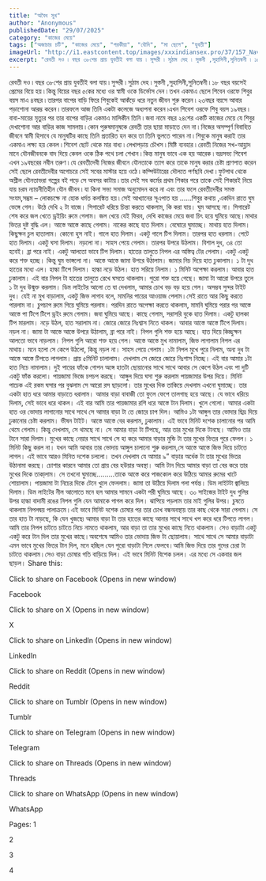 ```yaml
---
title: "অবৈধ সুখ"
author: "Anonymous"
publishedDate: "29/07/2025"
category: "কাজের মেয়ে"
tags: ["অজাচার চটি", "কাজের মেয়ে", "পরকীয়া", "বৌদি", "মা ছেলে", "যুবতী"]
imageUrl: "http://i1.eastcontent.top/images/xxxindiansex.pro/37/157_Naveen_meenaksh_cumming.jpg"
excerpt: "রেবতী দও ৷ বছর ৩৮শের প্রায় যুবতীই বলা যায় ৷ সুন্দরী ৷ সুঠাম দেহ ৷ সুস্তনী ,সুহাসিনী,সুনিতম্বনী ৷ ১৮ বছর বয়সেই প্রেমের বিয়ে হয় ৷ কিন্তু বিয়ের বছর ৫কের মধ্যে ওর স্বামী ওকে ডির্ভোস দেন ৷ তখন একমাএ..."
---
```


রেবতী দও ৷ বছর ৩৮শের প্রায় যুবতীই বলা যায় ৷ সুন্দরী ৷ সুঠাম দেহ ৷ সুস্তনী ,সুহাসিনী,সুনিতম্বনী ৷ ১৮ বছর বয়সেই প্রেমের বিয়ে হয় ৷ কিন্তু বিয়ের বছর ৫কের মধ্যে ওর স্বামী ওকে ডির্ভোস দেন ৷ তখন একমাএ ছেলে শিবেন ওরফে শিবুর বয়স মাএ ৪বছর ৷ তারপর বাপের বাড়ি ফিরে শিবুকেই আকঁড়ে ধরে নতুন জীবন শুরু করেন ৷
২৩বছর বয়সে আবার পড়াশোনা আরম্ভ করেন ৷ তারফলে আজ তিনি একটা কলেজে অধ্যপনা করেন ৷এখন শিবেশ ওরফে শিবু বয়স ১৯বছর ৷ বাবা-মায়ের মৃত্যুর পর তার বাপের বাড়ির একমাএ মালিকীন তিনি ৷ জবা নামে বছর ২৪শের একটি কাজের মেয়ে যে শিবুর দেখাশোনা আর বাড়ির কাজ সামলায় ৷ কোন পুরুষমানুষকে রেবতী তার ছায়া মাড়াতে দেন না ৷ নিজের অসম্পূর্ণ বিবাহিত জীবনে স্বামী হিসাবে যে মানুষটির কাছে তিনি প্রতারিত হন করে তা তিনি ভুলতে পারেন না ৷ শিবুকে মানুষ করাই তার একমাএ লক্ষ্য হয় কেবল ৷ শিবেশ ছোট থেকে মার বাধ্য ৷ লেখাপড়ায় চৌখস ৷ মিষ্টি ব্যবহার ৷ রেবতী নিজের সখ-আহ্লাদ মানে 
যৌনজীবনকে
 বাদ দিয়ে কেবল ওকে ঠিক পথে চলা শেখান ৷ কিন্ত মানুষ ভাবে এক হয় আরেক ৷ ভদ্রসভ্য শিবেশ এখন ১৯বছরের নবীন তরুণ ৷ যে রেবতীদেবী নিজের জীবনে যৌনতাকে ত্যাগ করে তাকে মানুষ করার চেষ্টা প্রাণপাত করেন সেই ছেলে রেবতীদেবীর অগোচরে সেই সবের মাস্টার হয়ে ওঠে ৷ কম্পিউটারের দৌলতে পর্ণছবি দেখা ৷ ফুটপাথ থেকে অশ্লীল যৌনতাভরা গল্পের বই পড়ে সে অবসর কাটায় ৷ তার সেই সব কর্মের প্রথম শিকার পরে তাকে সেই শিকারই নিয়ে যায় চরম ন্যায়নীতিহীন যৌন জীবন ৷ যা কিনা সভ্য সমাজ অনুমোদন করে না এবং তার ফলে রেবতীদেবীর সমস্ত সংযম,সম্ভ্রম – লোকচক্ষে না হোক ধর্মত কলঙ্কিত হয় ৷ সেই আখ্যানের সূএপাত হয় ……শিবুর কথায় ,একদিন রাতে ঘুম ভেঙ্গে গেল। উঠে দেখি ২ টা বাজে। সিগারেট ধরিয়ে চিন্তা করতে থাকলাম, কি করা যায়। ঘুম আসছে না। সিগারেট শেষ করে জল খেতে ড্রইয়িং রুমে গেলাম। জল খেয়ে যেই ফিরব, দেখি কাজের মেয়ে জবা চিৎ হয়ে ঘুমিয়ে আছে।মাথার ভিতর দুষ্ট বুদ্ধি এল। আস্তে আস্তে কাছে গেলাম। নাকের কাছে হাত দিলাম। বেঘোরে ঘুমাচ্ছে। মাথায় হাত দিলাম। কিছুক্ষন চুল হাতালাম। কোনো হুস নাই। গালে হাত দিলাম। একটু গালে টিপ দিলাম। তারপর হাত ধরলাম। পেটে হাত দিলাম। একটু ঘসা দিলাম। নড়লো না। সাহস পেয়ে গেলাম। তারপর উপরে উঠলাম। বিশাল দুধ, ৩৪ তো হবেই। ব্রা পরে নাই। একটু আলতো ভাবে টিপ দিলাম। হাতের তালুতে নিপল এর অস্তিত্ব টের পেলাম। একটু একটু করে শক্ত হচ্ছে। কিন্তু ঘুম ভাঙ্গলো না। আস্তে আস্তে জামা উপরে উঠালাম। জামার নিচ দিয়ে হাত ঢুকালাম। ১ টা দুধ হাতের মধ্যে এল। হাল্কা টিপে দিলাম। হাল্কা নড়ে উঠল। হাত সরিয়ে নিলাম। ১ মিনিট অপেক্ষা করলাম। আবার হাত ঢুকালাম। এই বার নিপল টা হাতের তালুতে রেখে ঘসতে থাকলাম। পুরো শক্ত হয়ে গেছে। জামা টা আরো উপরে তুলে ১ টা দুধ উন্মুক্ত করলাম। ডিম লাইটের আলো তে যা দেখলাম, আমার চোখ বড় বড় হয়ে গেল। অসম্ভব সুন্দর টাইট দুধ। যেই না মুখ বাড়ালাম, একটু জিভ লাগাব বলে, মামনির পায়ের আওয়াজ পেলাম।সেই রাতে আর কিছু করতে পারলাম না। চুপচাপ রুমে গিয়ে ঘুমিয়ে পরলাম। পরদিন রাতে অপেক্ষা করতে থাকলাম, মামনি ঘুমিয়ে পরার পর আস্তে আস্তে পা টিপে টিপে ড্রইং রুমে গেলাম। জবা ঘুমিয়ে আছে। কাছে গেলাম, সরাসরি বুকে হাত দিলাম। একটু হালকা টিপ মারলাম। নড়ে উঠল, হাত সরালাম না। জোরে জোরে নিঃশ্বাস নিতে থাকল। আবার আস্তে আস্তে টিপে দিলাম। নড়ল না। জামা টা আস্তে আস্তে উপরে উঠালাম, ব্রা পরে নাই। নিপল গুলি শক্ত হয়ে আছে। হাত দিয়ে কিচ্ছুক্ষন আলতো ভাবে নাড়লাম। নিপল গুলি আরো শক্ত হয়ে গেল। আস্তে আস্তে মুখ নামালাম, জিভ লাগালাম নিপল এর মাথায়। মনে হলো সে কেপে উঠলো, কিন্তু নড়ল না। সাহস পেয়ে গেলাম। ১টা নিপল মুখে পুরে নিলাম, অন্য দুধ টা আস্তে আস্তে টিপতে লাগলাম। প্রায় ৫মিনিট চালালাম। দেখলাম সে জোরে জোরে নিঃশাস নিচ্ছে। এই বার আমার ১টা হাত নিচে নামালাম। দুই পায়ের ফাঁকে গোপন অঙ্গে হাতটা ছোয়ানোর সাথে সাথে আবার সে কেপে উঠল এবং পা দুটি একটু ফাঁক করলো। পায়জামা ভিজে চপচপ করছে।
আঙ্গুল দিয়ে ঘসা শুরু করলাম পায়জামার উপর দিয়ে। মিনিট পাচেক এই রকম ঘসার পর বুঝলাম সে আরো রস ছাড়লো। তার মুখের দিক তাকিয়ে দেখলাম এখনো ঘুমাচ্ছে। তার একটা হাত ধরে আমার বাড়াতে ধরালাম। আমার বাড়া বাবাজী তো ফুলে ফেপে তালগাছ হয়ে আছে। যে ভাবে ধরিয়ে দিলাম, সেই ভাবে ধরে থাকল। এই বার আমি তার পায়জামার রশি ধরে আস্তে টান দিলাম। খুলে গেলো। আমার একটা হাত ওর ভোদায় লাগানোর সাথে সাথে সে আমার বাড়া টা তে জোরে চাপ দিল। আমিও ১টা আঙ্গুল তার ভোদার ছিদ্র দিয়ে ঢুকানোর চেষ্টা করলাম। ভীষন টাইট। আস্তে আস্তে বের করলাম, ঢুকালাম। এই ভাবে মিনিট দশেক চালানোর পর আমি থেমে গেলাম। কিন্তু দেখলাম, সে থামছে না। সে আমার বাড়া টা টিপছে, আর তার মুখের দিকে টানছে। আমিও তার টানে সারা দিলাম। মুখের কাছে নেয়ার সাথে সাথে সে হা করে আমার বাড়ার মুন্ডি টা তার মুখের ভিতর পুরে ফেলল। ১ মিনিট কিছু করল না। যখন আমি আবার তার ভোদায় আঙ্গুল চালানো শুরু করলাম,সে আস্তে আস্তে জিভ দিয়ে চাটতে লাগল। এই ভাবে আরও মিনিত দশেক চললো। তখন দেখলাম যে আমার ৯” বাড়ার অর্ধেক টা তার মুখের ভিতর উঠানামা করছে। চোশার কারনে আমার তো প্রায় বের হউয়ার অবস্থা। আমি টান দিয়ে আমার বাড়া তা বের করে তার মুখের দিকে তাকা্লাম। সে তখনো ঘুমাচ্ছে………তাকে আস্তে করে পাজকোল করে উঠিয়ে আমার রুমের খাটে শোয়ালাম। পায়জামা টা নিচের দিকে টেনে খুলে ফেললাম। জামা তা উঠিয়ে দিলাম গলা পর্যন্ত। ডিম লাইটটা জ্বালিয়ে দিলাম। ডিম লাইটের নীল আলোতে মনে হল আমার সামনে একটা পরী ঘুমিয়ে আছে। ৩০ সাইজের টাইট দুধ গুলির উপর হাল্কা বাদামী রঙের নিপল গুলি যেন আমাকে পাগল করে দিল। ঝাপিয়ে পড়লাম তার মাই গুলির উপর। চুষতে থাকলাম নিপলদ্বয় পালাক্রমে।এই ভাবে মিনিট দশেক চোষার পর তার চোখ বন্ধঅবস্থায় তার কাছ থেকে সারা পেলাম। সে তার হাত টা নাড়ছে, কি যেন খুজছে৷ আমার বাড়া টা তার হাতের কাছে আনার সাথে সাথে খপ করে ধরে টিপতে লাগল। আমি তার নিপল চাটতে চাটতে নিচে নামতে থাকলাম, আর বাড়া তা তার মুখের কাছে নিতে থাকলাম। সেও বাড়াটা একটু একটু করে টান দিল তার মুখের কাছে।অবশেষে আমিও তার ভোদায় জিভ টা ছোয়ালাম। সাথে সাথে সে আমার বাড়াটা এমন ভাবে মুখের ভিতর টান দিল, মনে হচ্ছিল যেন পুরো বাড়াটা গিলে ফেলবে।আমি জিভ দিয়ে তার গুদের চেরা টা চাটতে থাকলাম।সেও বাড়া চোষার গতি বাড়িয়ে দিল। এই ভাবে মিনিট বিশেক চলল। এর মধ্যে সে একবার জল ছাড়ল।
Share this:


Click to share on Facebook (Opens in new window)


Facebook




Click to share on X (Opens in new window)


X




Click to share on LinkedIn (Opens in new window)


LinkedIn




Click to share on Reddit (Opens in new window)


Reddit




Click to share on Tumblr (Opens in new window)


Tumblr




Click to share on Telegram (Opens in new window)


Telegram




Click to share on Threads (Opens in new window)


Threads




Click to share on WhatsApp (Opens in new window)


WhatsApp


Pages: 
1
 
2
 
3
 
4
